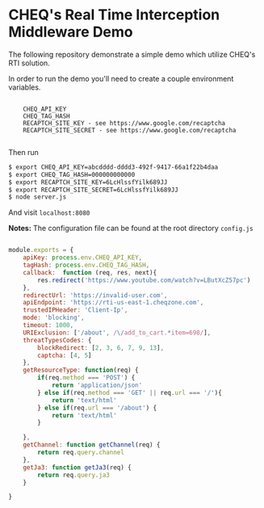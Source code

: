 # CHEQ's Real Time Interception Middleware Demo

The following repository demonstrate a simple demo which utilize CHEQ's RTI solution.

In order to run the demo you'll need to create a couple environment variables.

```code

    CHEQ_API_KEY
    CHEQ_TAG_HASH
    RECAPTCH_SITE_KEY - see https://www.google.com/recaptcha
    RECAPTCH_SITE_SECRET - see https://www.google.com/recaptcha
    
```
Then run

````bash
$ export CHEQ_API_KEY=abcdddd-dddd3-492f-9417-66a1f22b4daa 
$ export CHEQ_TAG_HASH=000000000000 
$ export RECAPTCH_SITE_KEY=6LcHlssfYilk689JJ 
$ export RECAPTCH_SITE_SECRET=6LcHlssfYilk689JJ 
$ node server.js
````

And visit  `localhost:8080`

**Notes:**
The configuration file can be found at the root directory `config.js`

````js

module.exports = {
	apiKey: process.env.CHEQ_API_KEY,
	tagHash: process.env.CHEQ_TAG_HASH,
	callback:  function (req, res, next){
		res.redirect('https://www.youtube.com/watch?v=LButXcZ57pc')
	},
	redirectUrl: 'https://invalid-user.com',
	apiEndpoint: 'https://rti-us-east-1.cheqzone.com',
	trustedIPHeader: 'Client-Ip',
	mode: 'blocking',
	timeout: 1000,
	URIExclusion: ['/about', /\/add_to_cart.*item=698/],
	threatTypesCodes: {
		blockRedirect: [2, 3, 6, 7, 9, 13],
		captcha: [4, 5]
	},
	getResourceType: function(req) {
		if(req.method === 'POST') {
			return 'application/json'
		} else if(req.method === 'GET' || req.url === '/'){
			return 'text/html'
		} else if(req.url === '/about') {
			return 'text/html'
        }

	},
	getChannel: function getChannel(req) {
		return req.query.channel
	},
	getJa3: function getJa3(req) {
		return req.query.ja3
	}

}

````
